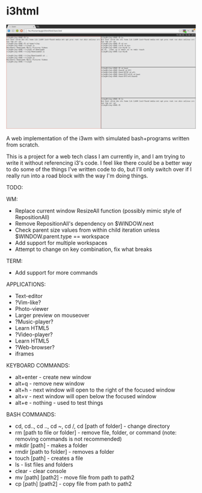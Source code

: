 i3html
======

![image](img/i3.png)

A web implementation of the i3wm with simulated bash+programs written from scratch.

This is a project for a web tech class I am currently in, and I am trying to write it without referencing i3's code. I feel like there could be a better way to do some of the things I've written code to do, but I'll only switch over if I really run into a road block with the way I'm doing things.

TODO:

WM:
 - Replace current window ResizeAll function (possibly mimic style of RepositionAll)
 - Remove RepositionAll's dependency on $WINDOW.next
  - Check parent size values from within child iteration unless $WINDOW.parent.type == workspace
 - Add support for multiple workspaces
  - Attempt to change on key combination, fix what breaks
  
TERM:
 - Add support for more commands
 
APPLICATIONS:
 - Text-editor
  - ?Vim-like?
 - Photo-viewer
  - Larger preview on mouseover
 - ?Music-player?
  - Learn HTML5
 - ?Video-player?
  - Learn HTML5
 - ?Web-browser?
  - iframes

KEYBOARD COMMANDS:
 - alt+enter - create new window
 - alt+q - remove new window
 - alt+h - next window will open to the right of the focused window
 - alt+v - next window will open below the focused window
 - alt+e - nothing - used to test things

BASH COMMANDS:
 - cd, cd.., cd .., cd ~, cd /, cd [path of folder] - change directory
 - rm [path to file or folder] - remove file, folder, or command (note: removing commands is not recommended)
 - mkdir [path] - makes a folder
 - rmdir [path to folder] - removes a folder
 - touch [path] - creates a file
 - ls - list files and folders
 - clear - clear console
 - mv [path] [path2] - move file from path to path2
 - cp [path] [path2] - copy file from path to path2
